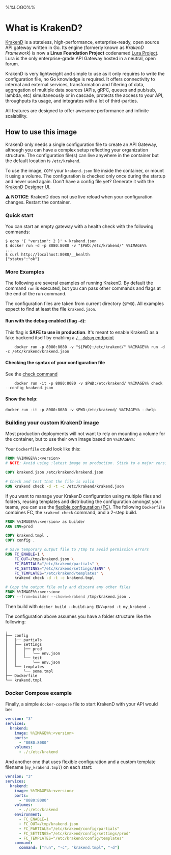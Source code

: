%%LOGO%%

# What is KrakenD?

[KrakenD](https://www.krakend.io/) is a stateless, high-performance, enterprise-ready, open source API gateway written in Go. Its engine (formerly known as *KrakenD Framework*) is now a **Linux Foundation Project** codenamed [Lura Project](https://luraproject.org/). Lura is the only enterprise-grade API Gateway hosted in a neutral, open forum.

KrakenD is very lightweight and simple to use as it only requires to write the configuration file, no Go knowledge is required. It offers  connectivity to internal and external services, transformation and filtering of data, aggregation of multiple data sources (APIs, gRPC, queues and pub/sub, lambda, etc) simultaneously or in cascade, protects the access to your API, throughputs its usage, and integrates with a lot of third-parties.

All features are designed to offer awesome performance and infinite scalability.

## How to use this image
KrakenD only needs a single configuration file to create an API Gateway, although you can have a complex setup reflecting your organization structure. The configuration file(s) can live anywhere in the container but the default location is `/etc/krakend`.

To use the image, `COPY` your `krakend.json` file inside the container, or mount it using a volume. The configuration is checked only once during the startup and never used again. Don't have a config file yet? Generate it with the [KrakenD Designer UI](https://designer.krakend.io).

⚠️ **NOTICE**: KrakenD does not use live reload when your configuration changes. Restart the container.

### Quick start
You can start an empty gateway with a health check with the following commands:

```console
$ echo '{ "version": 2 }' > krakend.json
$ docker run -d -p 8080:8080 -v "$PWD:/etc/krakend/" %%IMAGE%%
...
$ curl http://localhost:8080/__health
{"status":"ok"}
```



### More Examples
The following are several examples of running KrakenD. By default the command `run` is executed, but you can pass
other commands and flags at the end of the run command.

The configuration files are taken from current directory (`$PWD`). All examples expect to find at least the file `krakend.json`.

####  Run with the debug enabled (flag `-d`):
This flag is **SAFE to use in production**. It's meant to enable KrakenD as a fake backend itself by enabling a [`/__debug` endpoint](https://www.krakend.io/docs/endpoints/debug-endpoint/)

```console
    docker run -p 8080:8080 -v "${PWD}:/etc/krakend/" %%IMAGE%% run -d -c /etc/krakend/krakend.json
```

#### Checking the syntax of your configuration file
See the [check command](https://www.krakend.io/docs/commands/check/)

```console
    docker run -it -p 8080:8080 -v $PWD:/etc/krakend/ %%IMAGE%% check --config krakend.json
```
#### Show the help:

    docker run -it -p 8080:8080 -v $PWD:/etc/krakend/ %%IMAGE%% --help


### Building your custom KrakenD image

Most production deployments will not want to rely on mounting a volume for the container, but to use their own image based on `%%IMAGE%%`:

Your `Dockerfile` could look like this:

```Dockerfile
FROM %%IMAGE%%:<version>
# NOTE: Avoid using :latest image on production. Stick to a major version instead.

COPY krakend.json /etc/krakend/krakend.json

# Check and test that the file is valid
RUN krakend check -d -t -c /etc/krakend/krakend.json
```

If you want to manage your KrakenD configuration using multiple files and folders, reusing templates and distributing the configuration amongst your teams, you can use the [flexible configuration (FC)](https://www.krakend.io/docs/configuration/flexible-config/). The following `Dockerfile` combines FC, the `krakend check` command, and a 2-step build.

```Dockerfile
FROM %%IMAGE%%:<version> as builder
ARG ENV=prod

COPY krakend.tmpl .
COPY config .

# Save temporary output file to /tmp to avoid permission errors
RUN FC_ENABLE=1 \
    FC_OUT=/tmp/krakend.json \
    FC_PARTIALS="/etc/krakend/partials" \
    FC_SETTINGS="/etc/krakend/settings/$ENV" \
    FC_TEMPLATES="/etc/krakend/templates" \
    krakend check -d -t -c krakend.tmpl

# Copy the output file only and discard any other files
FROM %%IMAGE%%:<version>
COPY --from=builder --chown=krakend /tmp/krakend.json .
```
Then build with `docker build --build-arg ENV=prod -t my_krakend .`

The configuration above assumes you have a folder structure like the following:
```
.
├── config
│   ├── partials
│   ├── settings
│   │   ├── prod
│   │   │   └── env.json
│   │   └── test
│   │       └── env.json
│   └── templates
│       └── some.tmpl
├── Dockerfile
└── krakend.tmpl
```

### Docker Compose example
Finally, a simple `docker-compose` file to start KrakenD with your API would be:

```yaml
version: "3"
services:
  krakend:
    image: %%IMAGE%%:<version>
    ports:
      - "8080:8080"   
    volumes:
      - ./:/etc/krakend
```

And another one that uses flexible configuration and a custom template filename (`my_krakend.tmpl`) on each start:

```yaml
version: "3"
services:
  krakend:
    image: %%IMAGE%%:<version>
    ports:
      - "8080:8080"   
    volumes:
      - ./:/etc/krakend
    environment:
      - FC_ENABLE=1
      - FC_OUT=/tmp/krakend.json
      - FC_PARTIALS="/etc/krakend/config/partials"
      - FC_SETTINGS="/etc/krakend/config/settings/prod"
      - FC_TEMPLATES="/etc/krakend/config/templates"
    command:
      command: ["run", "-c", "krakend.tmpl", "-d"]
```

